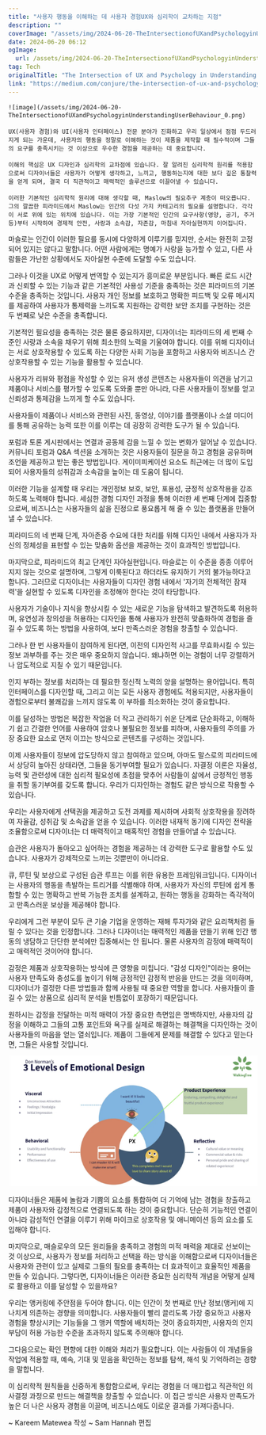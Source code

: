 ```yaml
---
title: "사용자 행동을 이해하는 데 사용자 경험UX와 심리학이 교차하는 지점"
description: ""
coverImage: "/assets/img/2024-06-20-TheIntersectionofUXandPsychologyinUnderstandingUserBehaviour_0.png"
date: 2024-06-20 06:12
ogImage: 
  url: /assets/img/2024-06-20-TheIntersectionofUXandPsychologyinUnderstandingUserBehaviour_0.png
tag: Tech
originalTitle: "The Intersection of UX and Psychology in Understanding User Behaviour"
link: "https://medium.com/conjure/the-intersection-of-ux-and-psychology-inunderstanding-user-behaviour-e4e922dc0213"
---
```



```
![image](/assets/img/2024-06-20-TheIntersectionofUXandPsychologyinUnderstandingUserBehaviour_0.png)

UX(사용자 경험)와 UI(사용자 인터페이스) 전문 분야가 진화하고 우리 일상에서 점점 두드러지게 되는 가운데, 사용자의 행동을 정말로 이해하는 것이 제품을 제작할 때 필수적이며 그들의 요구를 충족시키는 것 이상으로 우수한 경험을 제공하는 데 중요합니다.

이해의 핵심은 UX 디자인과 심리학의 교차점에 있습니다. 잘 알려진 심리학적 원리를 적용함으로써 디자이너들은 사용자가 어떻게 생각하고, 느끼고, 행동하는지에 대한 보다 깊은 통찰력을 얻게 되며, 결국 더 직관적이고 매력적인 솔루션으로 이끌어낼 수 있습니다.

이러한 기본적인 심리학적 원리에 대해 생각할 때, Maslow의 필요추구 계층이 떠오릅니다. 그의 깔끔한 피라미드에서 Maslow는 인간의 다섯 가지 카테고리의 필요를 설명합니다. 각각이 서로 위에 있는 위치에 있습니다. 이는 가장 기본적인 인간의 요구사항(영양, 공기, 주거 등)부터 시작하여 경제적 안전, 사랑과 소속감, 자존감, 마침내 자아실현까지 이어집니다.
```

<div class="content-ad"></div>

마슬로는 인간이 이러한 필요를 동시에 다양하게 이루기를 믿지만, 순서는 완전히 고정되어 있지는 않다고 말합니다. 어떤 사람에게는 명예가 사랑을 능가할 수 있고, 다른 사람들은 가난한 상황에서도 자아실현 수준에 도달할 수도 있습니다.

그러나 이것을 UX로 어떻게 번역할 수 있는지가 흥미로운 부분입니다. 빠른 로드 시간과 신뢰할 수 있는 기능과 같은 기본적인 사용성 기준을 충족하는 것은 피라미드의 기본 수준을 충족하는 것입니다. 사용자 개인 정보를 보호하고 명확한 피드백 및 오류 메시지를 제공하여 사용자가 통제력을 느끼도록 지원하는 강력한 보안 조치를 구현하는 것은 두 번째로 낮은 수준을 충족합니다.

기본적인 필요성을 충족하는 것은 물론 중요하지만, 디자이너는 피라미드의 세 번째 수준인 사랑과 소속을 채우기 위해 최소한의 노력을 기울여야 합니다. 이를 위해 디자이너는 서로 상호작용할 수 있도록 하는 다양한 사회 기능을 포함하고 사용자와 비즈니스 간 상호작용할 수 있는 기능을 활용할 수 있습니다.

<div class="content-ad"></div>

사용자가 리뷰와 평점을 작성할 수 있는 유저 생성 콘텐츠는 사용자들이 의견을 남기고 제품이나 서비스를 평가할 수 있도록 도와줄 뿐만 아니라, 다른 사용자들이 정보를 얻고 신뢰성과 통제감을 느끼게 할 수도 있습니다.

사용자들이 제품이나 서비스와 관련된 사진, 동영상, 이야기를 플랫폼이나 소셜 미디어를 통해 공유하는 능력 또한 이를 이루는 데 굉장히 강력한 도구가 될 수 있습니다.

포럼과 토론 게시판에서는 연결과 공동체 감을 느낄 수 있는 변화가 일어날 수 있습니다. 커뮤니티 포럼과 Q&A 섹션을 소개하는 것은 사용자들이 질문을 하고 경험을 공유하며 조언을 제공하고 받는 좋은 방법입니다. 게이미피케이션 요소도 최근에는 더 많이 도입되어 사용자들의 성취감과 소속감을 높이는 데 도움이 됩니다.

이러한 기능을 설계할 때 우리는 개인정보 보호, 보안, 포용성, 긍정적 상호작용을 강조하도록 노력해야 합니다. 세심한 경험 디자인 과정을 통해 이러한 세 번째 단계에 집중함으로써, 비즈니스는 사용자들의 삶을 진정으로 풍요롭게 해 줄 수 있는 플랫폼을 만들어낼 수 있습니다.

<div class="content-ad"></div>

피라미드의 네 번째 단계, 자아존중 수요에 대한 처리를 위해 디자인 내에서 사용자가 자신의 정체성을 표현할 수 있는 맞춤화 옵션을 제공하는 것이 효과적인 방법입니다.

마지막으로, 피라미드의 최고 단계인 자아실현입니다. 마슬로는 이 수준을 종종 이루어지지 않는 것으로 설명하며, 그렇게 이룩된다고 하더라도 유지하기 거의 불가능하다고 합니다. 그러므로 디자이너는 사용자들이 디자인 경험 내에서 '자기의 전체적인 잠재력'을 실현할 수 있도록 디자인을 조정해야 한다는 것이 타당합니다.

사용자가 기술이나 지식을 향상시킬 수 있는 새로운 기능을 탐색하고 발견하도록 허용하며, 유연성과 창의성을 허용하는 디자인을 통해 사용자가 완전히 맞춤화하여 경험을 즐길 수 있도록 하는 방법을 사용하여, 보다 만족스러운 경험을 창출할 수 있습니다.

그러나 한 번 사용자들이 참여하게 된다면, 이전의 디자인적 사고를 무효화시킬 수 있는 정보 과부하를 주는 것은 매우 중요하지 않습니다. 왜냐하면 이는 경험이 너무 강렬하거나 압도적으로 지칠 수 있기 때문입니다.

<div class="content-ad"></div>

인지 부하는 정보를 처리하는 데 필요한 정신적 노력의 양을 설명하는 용어입니다. 특히 인터페이스를 디자인할 때, 그리고 이는 모든 사용자 경험에도 적용되지만, 사용자들이 경험으로부터 불쾌감을 느끼지 않도록 이 부하를 최소화하는 것이 중요합니다.

이를 달성하는 방법은 복잡한 작업을 더 작고 관리하기 쉬운 단계로 단순화하고, 이해하기 쉽고 간결한 언어를 사용하여 암호나 불필요한 정보를 피하며, 사용자들의 주의를 가장 중요한 요소로 먼저 이끄는 방식으로 콘텐츠를 구성하는 것입니다.

이제 사용자들이 정보에 압도당하지 않고 참여하고 있으며, 아마도 말스로의 피라미드에서 상당히 높아진 상태라면, 그들을 동기부여할 필요가 있습니다. 자결정 이론은 자율성, 능력 및 관련성에 대한 심리적 필요성에 초점을 맞추어 사람들이 삶에서 긍정적인 행동을 취할 동기부여를 갖도록 합니다. 우리가 디자인하는 경험도 같은 방식으로 작용할 수 있습니다.

우리는 사용자에게 선택권을 제공하고 도전 과제를 제시하며 사회적 상호작용을 장려하여 자율감, 성취감 및 소속감을 얻을 수 있습니다. 이러한 내재적 동기에 디자인 전략을 조율함으로써 디자이너는 더 매력적이고 매혹적인 경험을 만들어낼 수 있습니다.

<div class="content-ad"></div>

습관은 사용자가 돌아오고 싶어하는 경험을 제공하는 데 강력한 도구로 활용할 수도 있습니다. 사용자가 강제적으로 느끼는 것뿐만이 아니라요.

큐, 루틴 및 보상으로 구성된 습관 루프는 이를 위한 유용한 프레임워크입니다. 디자이너는 사용자의 행동을 촉발하는 트리거를 식별해야 하며, 사용자가 자신의 루틴에 쉽게 통합할 수 있는 명확하고 반복 가능한 조치를 설계하고, 원하는 행동을 강화하는 즉각적이고 만족스러운 보상을 제공해야 합니다.

우리에게 그런 부분이 모두 큰 기술 기업을 운영하는 재해 투자가와 같은 요리책처럼 들릴 수 있다는 것을 인정합니다. 그러나 디자이너는 매력적인 제품을 만들기 위해 인간 행동의 냉담하고 단단한 분석에만 집중해서는 안 됩니다. 물론 사용자의 감정에 매력적이고 매력적인 것이어야 합니다.

감정은 제품과 상호작용하는 방식에 큰 영향을 미칩니다. "감성 디자인"이라는 용어는 사용자 만족도와 충성도를 높이기 위해 긍정적인 감정적 반응을 만드는 것을 의미하며, 디자이너가 결정한 다른 방법들과 함께 사용될 때 중요한 역할을 합니다. 사용자들이 즐길 수 있는 상품으로 심리적 분석을 빈틈없이 포장하기 때문입니다.

<div class="content-ad"></div>

원하시는 감정을 전달하는 미적 매력이 가장 중요한 측면임은 명백하지만, 사용자의 감정을 이해하고 그들의 고통 포인트와 욕구를 실제로 해결하는 해결책을 디자인하는 것이 사용자들의 마음을 얻는 열쇠입니다. 제품이 그들에게 문제를 해결할 수 있다고 믿는다면, 그들은 사용할 것입니다.

![텍스트](/assets/img/2024-06-20-TheIntersectionofUXandPsychologyinUnderstandingUserBehaviour_2.png)

디자이너들은 제품에 놀람과 기쁨의 요소를 통합하여 더 기억에 남는 경험을 창출하고 제품이 사용자와 감정적으로 연결되도록 하는 것이 중요합니다. 단순히 기능적인 연결이 아니라 감성적인 연결을 이루기 위해 마이크로 상호작용 및 애니메이션 등의 요소를 도입해야 합니다.

마지막으로, 매슬로우의 모든 원리들을 충족하고 경험의 미적 매력을 제대로 선보이는 것 이상으로, 사용자가 정보를 처리하고 선택을 하는 방식을 이해함으로써 디자이너들은 사용자와 관련이 있고 실제로 그들의 필요를 충족하는 더 효과적이고 효율적인 제품을 만들 수 있습니다. 그렇다면, 디자이너들은 이러한 중요한 심리학적 개념을 어떻게 실제로 활용하고 이를 달성할 수 있을까요?

<div class="content-ad"></div>

우리는 앵커링에 주안점을 두어야 합니다. 이는 인간이 첫 번째로 만난 정보(앵커)에 지나치게 의존하는 경향을 의미합니다. 사용자들이 빨리 끌리도록 가장 중요하고 사용자 경험을 향상시키는 기능들을 그 앵커 역할에 배치하는 것이 중요하지만, 사용자의 인지 부담이 허용 가능한 수준을 초과하지 않도록 주의해야 합니다.

그다음으로는 확인 편향에 대한 이해와 처리가 필요합니다. 이는 사람들이 이 개념들을 작업에 적용할 때, 예속, 기대 및 믿음을 확인하는 정보를 탐색, 해석 및 기억하려는 경향을 말합니다.

이 심리학적 원칙들을 신중하게 통합함으로써, 우리는 경험을 더 매끄럽고 직관적인 의사결정 과정으로 만드는 해결책을 창출할 수 있습니다. 이 접근 방식은 사용자 만족도가 높은 더 나은 사용자 경험을 이끌며, 비즈니스에도 이로운 결과를 가져다줍니다.

~ Kareem Matewea 작성
~ Sam Hannah 편집